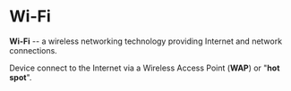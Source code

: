 # Wi-Fi
**Wi-Fi** -- a wireless networking technology providing Internet and network
connections.

Device connect to the Internet via a Wireless Access Point (**WAP**) or "**hot
spot**".
